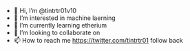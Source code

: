 - 👋 Hi, I’m @tintrtr01v10
- 👀 I’m interested in machine laerning
- 🌱 I’m currently learning etherium
- 💞️ I’m looking to collaborate on 
- 📫 How to reach me https://twitter.com/tintrtr01   follow back

<!---
tintrtr01v10/tintrtr01v10 is a ✨ special ✨ repository because its `README.md` (this file) appears on your GitHub profile.
You can click the Preview link to take a look at your changes.
--->
